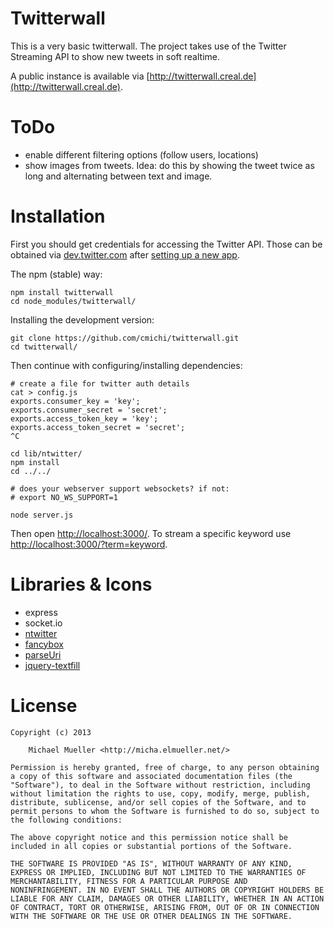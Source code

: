 # Twitterwall

This is a very basic twitterwall. The project takes use of the Twitter
Streaming API to show new tweets in soft realtime.

A public instance is available via [http://twitterwall.creal.de](http://twitterwall.creal.de).


# ToDo

 * enable different filtering options (follow users, locations)
 * show images from tweets. Idea: do this by showing the tweet twice as long and alternating between text and image.


# Installation

First you should get credentials for accessing the Twitter API.
Those can be obtained via [dev.twitter.com](http://dev.twitter.com) after 
[setting up a new app](https://dev.twitter.com/apps/new).

The npm (stable) way:

	npm install twitterwall
	cd node_modules/twitterwall/

Installing the development version:

	git clone https://github.com/cmichi/twitterwall.git
	cd twitterwall/

Then continue with configuring/installing dependencies:

	# create a file for twitter auth details
	cat > config.js
	exports.consumer_key = 'key';
	exports.consumer_secret = 'secret';
	exports.access_token_key = 'key';
	exports.access_token_secret = 'secret';
	^C
	
	cd lib/ntwitter/
	npm install
	cd ../../

	# does your webserver support websockets? if not:
	# export NO_WS_SUPPORT=1

	node server.js

Then open [http://localhost:3000/](http://localhost:3000).
To stream a specific keyword use [http://localhost:3000/?term=keyword](http://localhost:3000/?term=keyword).


# Libraries & Icons

 * express
 * socket.io
 * [ntwitter](https://github.com/AvianFlu/ntwitter)
 * [fancybox](http://fancybox.net/)
 * [parseUri](http://stevenlevithan.com/demo/parseuri/js/assets/parseuri.js)
 * [jquery-textfill](https://github.com/jquery-textfill/jquery-textfill)


# License

	Copyright (c) 2013

		Michael Mueller <http://micha.elmueller.net/>

	Permission is hereby granted, free of charge, to any person obtaining
	a copy of this software and associated documentation files (the
	"Software"), to deal in the Software without restriction, including
	without limitation the rights to use, copy, modify, merge, publish,
	distribute, sublicense, and/or sell copies of the Software, and to
	permit persons to whom the Software is furnished to do so, subject to
	the following conditions:

	The above copyright notice and this permission notice shall be
	included in all copies or substantial portions of the Software.

	THE SOFTWARE IS PROVIDED "AS IS", WITHOUT WARRANTY OF ANY KIND,
	EXPRESS OR IMPLIED, INCLUDING BUT NOT LIMITED TO THE WARRANTIES OF
	MERCHANTABILITY, FITNESS FOR A PARTICULAR PURPOSE AND
	NONINFRINGEMENT. IN NO EVENT SHALL THE AUTHORS OR COPYRIGHT HOLDERS BE
	LIABLE FOR ANY CLAIM, DAMAGES OR OTHER LIABILITY, WHETHER IN AN ACTION
	OF CONTRACT, TORT OR OTHERWISE, ARISING FROM, OUT OF OR IN CONNECTION
	WITH THE SOFTWARE OR THE USE OR OTHER DEALINGS IN THE SOFTWARE.
